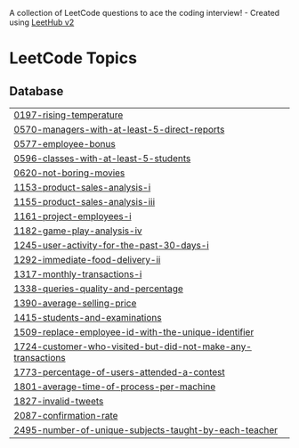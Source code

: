 A collection of LeetCode questions to ace the coding interview! - Created using [LeetHub v2](https://github.com/arunbhardwaj/LeetHub-2.0)
<!---LeetCode Topics Start-->
# LeetCode Topics
## Database
|  |
| ------- |
| [0197-rising-temperature](https://github.com/kousalyaa13/SQL50_v2/tree/master/0197-rising-temperature) |
| [0570-managers-with-at-least-5-direct-reports](https://github.com/kousalyaa13/SQL50_v2/tree/master/0570-managers-with-at-least-5-direct-reports) |
| [0577-employee-bonus](https://github.com/kousalyaa13/SQL50_v2/tree/master/0577-employee-bonus) |
| [0596-classes-with-at-least-5-students](https://github.com/kousalyaa13/SQL50_v2/tree/master/0596-classes-with-at-least-5-students) |
| [0620-not-boring-movies](https://github.com/kousalyaa13/SQL50_v2/tree/master/0620-not-boring-movies) |
| [1153-product-sales-analysis-i](https://github.com/kousalyaa13/SQL50_v2/tree/master/1153-product-sales-analysis-i) |
| [1155-product-sales-analysis-iii](https://github.com/kousalyaa13/SQL50_v2/tree/master/1155-product-sales-analysis-iii) |
| [1161-project-employees-i](https://github.com/kousalyaa13/SQL50_v2/tree/master/1161-project-employees-i) |
| [1182-game-play-analysis-iv](https://github.com/kousalyaa13/SQL50_v2/tree/master/1182-game-play-analysis-iv) |
| [1245-user-activity-for-the-past-30-days-i](https://github.com/kousalyaa13/SQL50_v2/tree/master/1245-user-activity-for-the-past-30-days-i) |
| [1292-immediate-food-delivery-ii](https://github.com/kousalyaa13/SQL50_v2/tree/master/1292-immediate-food-delivery-ii) |
| [1317-monthly-transactions-i](https://github.com/kousalyaa13/SQL50_v2/tree/master/1317-monthly-transactions-i) |
| [1338-queries-quality-and-percentage](https://github.com/kousalyaa13/SQL50_v2/tree/master/1338-queries-quality-and-percentage) |
| [1390-average-selling-price](https://github.com/kousalyaa13/SQL50_v2/tree/master/1390-average-selling-price) |
| [1415-students-and-examinations](https://github.com/kousalyaa13/SQL50_v2/tree/master/1415-students-and-examinations) |
| [1509-replace-employee-id-with-the-unique-identifier](https://github.com/kousalyaa13/SQL50_v2/tree/master/1509-replace-employee-id-with-the-unique-identifier) |
| [1724-customer-who-visited-but-did-not-make-any-transactions](https://github.com/kousalyaa13/SQL50_v2/tree/master/1724-customer-who-visited-but-did-not-make-any-transactions) |
| [1773-percentage-of-users-attended-a-contest](https://github.com/kousalyaa13/SQL50_v2/tree/master/1773-percentage-of-users-attended-a-contest) |
| [1801-average-time-of-process-per-machine](https://github.com/kousalyaa13/SQL50_v2/tree/master/1801-average-time-of-process-per-machine) |
| [1827-invalid-tweets](https://github.com/kousalyaa13/SQL50_v2/tree/master/1827-invalid-tweets) |
| [2087-confirmation-rate](https://github.com/kousalyaa13/SQL50_v2/tree/master/2087-confirmation-rate) |
| [2495-number-of-unique-subjects-taught-by-each-teacher](https://github.com/kousalyaa13/SQL50_v2/tree/master/2495-number-of-unique-subjects-taught-by-each-teacher) |
<!---LeetCode Topics End-->
